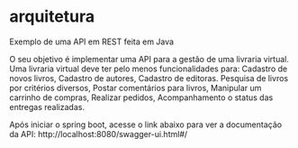 # arquitetura

Exemplo de uma API em REST feita em Java


O seu objetivo é implementar uma API para a gestão de uma livraria virtual. 
Uma livraria virtual deve ter pelo menos funcionalidades para:
Cadastro de novos livros, 
Cadastro de autores, 
Cadastro de editoras. 
Pesquisa de livros por critérios diversos, 
Postar comentários para livros, 
Manipular um carrinho de compras, 
Realizar pedidos, 
Acompanhamento o status das entregas realizadas.

Após iniciar o spring boot, acesse o link abaixo para ver a documentação da API:
http://localhost:8080/swagger-ui.html#/
